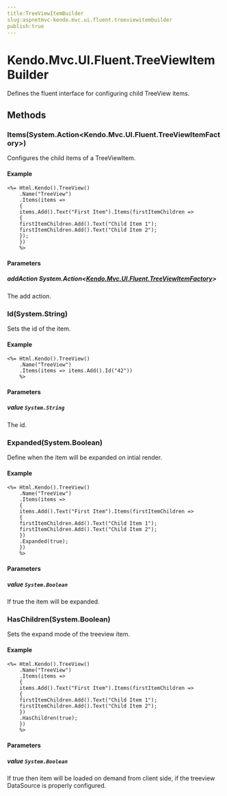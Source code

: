 ```yaml
---
title:TreeViewItemBuilder
slug:aspnetmvc-kendo.mvc.ui.fluent.treeviewitembuilder
publish:true
---
```


# Kendo.Mvc.UI.Fluent.TreeViewItemBuilder

Defines the fluent interface for configuring child TreeView items.

## Methods

### Items(System.Action\<Kendo.Mvc.UI.Fluent.TreeViewItemFactory\>)
Configures the child items of a TreeViewItem.

#### Example
    <%= Html.Kendo().TreeView()
        .Name("TreeView")
        .Items(items =>
        {
        items.Add().Text("First Item").Items(firstItemChildren =>
        {
        firstItemChildren.Add().Text("Child Item 1");
        firstItemChildren.Add().Text("Child Item 2");
        });
        })
        %>

#### Parameters

##### addAction System.Action\<[Kendo.Mvc.UI.Fluent.TreeViewItemFactory](/api/wrappers/aspnet-mvc/Kendo.Mvc.UI.Fluent/TreeViewItemFactory)\>
The add action.

### Id(System.String)
Sets the id of the item.

#### Example
    <%= Html.Kendo().TreeView()
        .Name("TreeView")
        .Items(items => items.Add().Id("42"))
        %>

#### Parameters

##### value `System.String`
The id.

### Expanded(System.Boolean)
Define when the item will be expanded on intial render.

#### Example
    <%= Html.Kendo().TreeView()
        .Name("TreeView")
        .Items(items =>
        {
        items.Add().Text("First Item").Items(firstItemChildren =>
        {
        firstItemChildren.Add().Text("Child Item 1");
        firstItemChildren.Add().Text("Child Item 2");
        })
        .Expanded(true);
        })
        %>

#### Parameters

##### value `System.Boolean`
If true the item will be expanded.

### HasChildren(System.Boolean)
Sets the expand mode of the treeview item.

#### Example
    <%= Html.Kendo().TreeView()
        .Name("TreeView")
        .Items(items =>
        {
        items.Add().Text("First Item").Items(firstItemChildren =>
        {
        firstItemChildren.Add().Text("Child Item 1");
        firstItemChildren.Add().Text("Child Item 2");
        })
        .HasChildren(true);
        })
        %>

#### Parameters

##### value `System.Boolean`
If true then item will be loaded on demand from client side, if the treeview DataSource is properly configured.
